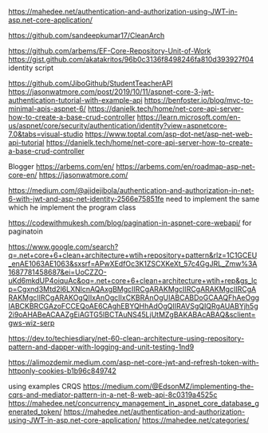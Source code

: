 https://mahedee.net/authentication-and-authorization-using-JWT-in-asp.net-core-application/

https://github.com/sandeepkumar17/CleanArch

https://github.com/arbems/EF-Core-Repository-Unit-of-Work
https://gist.github.com/akatakritos/96b0c3136f8498246fa810d393927f04 identity script

https://github.com/JiboGithub/StudentTeacherAPI	
https://jasonwatmore.com/post/2019/10/11/aspnet-core-3-jwt-authentication-tutorial-with-example-api
https://benfoster.io/blog/mvc-to-minimal-apis-aspnet-6/
https://danielk.tech/home/net-core-api-server-how-to-create-a-base-crud-controller
https://learn.microsoft.com/en-us/aspnet/core/security/authentication/identity?view=aspnetcore-7.0&tabs=visual-studio
https://www.toptal.com/asp-dot-net/asp-net-web-api-tutorial
https://danielk.tech/home/net-core-api-server-how-to-create-a-base-crud-controller

Blogger
https://arbems.com/en/
https://arbems.com/en/roadmap-asp-net-core-en/
https://jasonwatmore.com/

https://medium.com/@ajidejibola/authentication-and-authorization-in-net-6-with-jwt-and-asp-net-identity-2566e75851fe need to implement the same which he implement the program class

https://codewithmukesh.com/blog/pagination-in-aspnet-core-webapi/ for paginatoin

https://www.google.com/search?q=.net+core+6+clean+architecture+wtih+repository+pattern&rlz=1C1GCEU_enAE1063AE1063&sxsrf=APwXEdfOc3K1ZSCXKeXt_57c4GgJRL_Zmw%3A1687781458687&ei=UoCZZO-uKd6mkdUP4oiquAc&oq=.net+core+6+clean+architecture+wtih+rep&gs_lcp=Cgxnd3Mtd2l6LXNlcnAQAxgBMgcIIRCgARAKMgcIIRCgARAKMgcIIRCgARAKMgcIIRCgARAKOgQIIxAnOgcIIxCKBRAnOgUIABCABDoGCAAQFhAeOggIABCKBRCGAzoFCCEQoAE6CAghEBYQHhAdOgQIIRAVSgQIQRgAUABYjh5g2i9oAHABeACAAZgEiAGTG5IBCTAuNS45LjUtMZgBAKABAcABAQ&sclient=gws-wiz-serp

https://dev.to/techiesdiary/net-60-clean-architecture-using-repository-pattern-and-dapper-with-logging-and-unit-testing-1nd9

https://alimozdemir.medium.com/asp-net-core-jwt-and-refresh-token-with-httponly-cookies-b1b96c849742

using examples CRQS
https://medium.com/@EdsonMZ/implementing-the-cqrs-and-mediator-pattern-in-a-net-8-web-api-8c0319a4525c
https://mahedee.net/concurrency_management_in_aspnet_core_database_generated_token/
https://mahedee.net/authentication-and-authorization-using-JWT-in-asp.net-core-application/
https://mahedee.net/categories/
